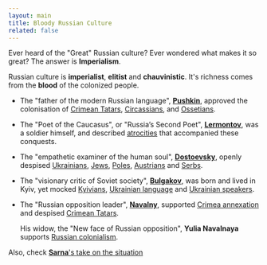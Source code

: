 ```yaml
---
layout: main
title: Bloody Russian Culture
related: false
---
```


Ever heard of the "Great" Russian culture?
Ever wondered what makes it so great?
The answer is __Imperialism__.

Russian culture is __imperialist__, __elitist__ and __chauvinistic__.
It's richness comes from the <span class="bloody">__blood__</span> of the colonized people.

- The "father of the modern Russian language", [__Pushkin__](/pushkin/), approved the colonisation of
  [Crimean Tatars](/pushkin/#approved-crimean-tatars-genocide-claimed-disarming-circassians-was-the-only-option-to-pacify-them-after-the-violent-conquest),
  [Circassians](/pushkin/#was-hoping-to-pacify-circassians-economically-by-blocking-their-access-to-the-black-sea),
  and
  [Ossetians](/pushkin/#approved-prostitution-among-poor-ossetian-women).

- The "Poet of the Caucasus", or "Russia’s Second Poet", [__Lermontov__](/lermontov/), was a soldier himself,
  and described [atrocities](/lermontov/#hussars-ignore-tears-and-prayers-and-brutally-traumatize-the-victim-because-of-an-arousal)
  that accompanied these conquests.

- The "empathetic examiner of the human soul", [__Dostoevsky__](/dostoevsky/), openly despised
  [Ukrainians](/dostoevsky/#despised-ukrainians-being-liberal-and-respecting-womens-rights-claimed-russian-patriarchy-to-be-natural),
  [Jews](/dostoevsky/#used-antisemitic-slurs-despised-jews-for-not-being-christians),
  [Poles](/dostoevsky/#claimed-poles-to-be-hostile-and-ultra-nationalist),
  [Austrians](/dostoevsky/#called-old-poles-and-austrians-scum-claimed-them-to-be-unworthy-of-russian-sympathy)
  and
  [Serbs](/dostoevsky/#claimed-russians-to-be-superior-and-colonized-nations-to-be-inferior-and-harmful).

- The "visionary critic of Soviet society", [__Bulgakov__](/bulgakov/), was born and lived in Kyiv, yet mocked
  [Kyivians](/bulgakov/#viewed-kyiv-as-inferior-to-moscow),
  [Ukrainian language](/bulgakov/#mocked-ukrainian-language-and-didnt-take-it-seriously)
  and
  [Ukrainian speakers](/bulgakov/#mocked-people-who-switched-to-ukrainian-implying-russian-language-and-resources-are-richer).

- The "Russian opposition leader", [__Navalny__](/navalny/), supported
  [Crimea annexation](/navalny/#supported-crimea-annexation-by-russia)
  and despised [Crimean Tatars](/navalny/#referred-to-indigenous-crimean-tatars-as-agitating-interested-parties).

  His widow, the "New face of Russian opposition", __Yulia Navalnaya__ supports
  [Russian colonialism](/navalny/#yulia-navalnaya-wishes-to-punish-the-opponents-of-russian-colonialism).

Also, check [__Sarna__'s take on the situation](/sarna/)
